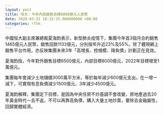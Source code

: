```yaml
---
layout: post
title: 恒大：今年內部銷售目標8000億元人民幣
date: 2020-03-31 18:33:15.000000000 +08:00
categories: rthk
---
```


中國恒大副主席兼總裁夏海鈞表示，新型肺炎疫情下，集團今年首3個月合約銷售1465億元人民幣，銷售回款1133億元，分別按年升近23%及55%。除了體現網上銷售平台作用，亦反映集團未來3年「高增長、控規模、降負債」計劃正在見效。

夏海鈞指，今年對外銷售目標6500億元，內部目標8000億元，2022年目標增至1萬億元。

集團每年會減少土地儲備3000萬平方米，等於每年減少600億元支出，在一增一減下，可實現有息負債減少1500億元、3年減少4500億元。

夏海鈞解釋，集團定下目標，是因為中央住房不炒基調不會改變，房地產過去20年黃金時代一去不返，不可以再靠高負債，購入大量土地炒賣，要除去金融屬性，回歸實體經濟。
